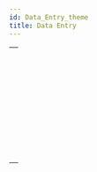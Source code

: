 ```yaml
---
id: Data_Entry_theme
title: Data Entry
---
```



||
|---|
|[<!-- INCLUDE #_command_.ACCEPT.Syntax -->](../../commands-legacy/accept.md)<br/>|
|[<!-- INCLUDE #_command_.ADD RECORD.Syntax -->](../../commands-legacy/add-record.md)<br/>|
|[<!-- INCLUDE #_command_.CANCEL.Syntax -->](../../commands-legacy/cancel.md)<br/>|
|[<!-- INCLUDE #_command_.DIALOG.Syntax -->](../../commands/dialog.md)<br/>|
|[<!-- INCLUDE #_command_.Modified.Syntax -->](../../commands-legacy/modified.md)<br/>|
|[<!-- INCLUDE #_command_.MODIFY RECORD.Syntax -->](../../commands-legacy/modify-record.md)<br/>|
|[<!-- INCLUDE #_command_.Old.Syntax -->](../../commands-legacy/old.md)<br/>|
|[<!-- INCLUDE #_command_.REJECT.Syntax -->](../../commands-legacy/reject.md)<br/>|
